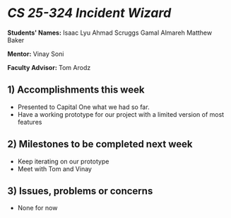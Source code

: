# *CS 25-324 Incident Wizard*

**Students' Names:**
Isaac Lyu
Ahmad Scruggs
Gamal Almareh
Matthew Baker

**Mentor:**
Vinay Soni

**Faculty Advisor:**
Tom Arodz

## 1) Accomplishments this week ##
   - Presented to Capital One what we had so far.
   - Have a working prototype for our project with a limited version of most features

## 2) Milestones to be completed next week ##
   - Keep iterating on our prototype
   - Meet with Tom and Vinay

## 3) Issues, problems or concerns ##
   - None for now
   


